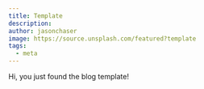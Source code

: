 ```yaml
---
title: Template
description: 
author: jasonchaser
image: https://source.unsplash.com/featured?template
tags:
  - meta
---
```


Hi, you just found the blog template!
